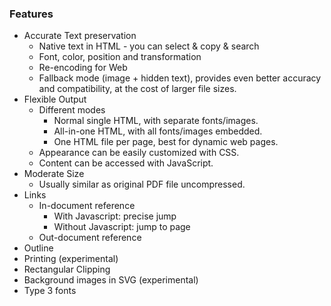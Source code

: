 ### Features

* Accurate Text preservation
  - Native text in HTML - you can select & copy & search
  - Font, color, position and transformation
  - Re-encoding for Web
  - Fallback mode (image + hidden text), provides even better accuracy and compatibility, at the cost of larger file sizes.
* Flexible Output
  - Different modes
    * Normal single HTML, with separate fonts/images.
    * All-in-one HTML, with all fonts/images embedded.
    * One HTML file per page, best for dynamic web pages.
  - Appearance can be easily customized with CSS.
  - Content can be accessed with JavaScript.
* Moderate Size
  - Usually similar as original PDF file uncompressed.
* Links
  - In-document reference
    - With Javascript: precise jump
    - Without Javascript: jump to page
  - Out-document reference
* Outline
* Printing (experimental)
* Rectangular Clipping
* Background images in SVG (experimental)
* Type 3 fonts


